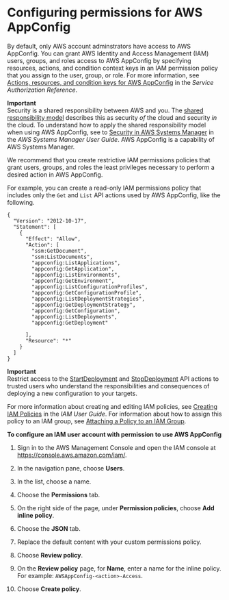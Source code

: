 # Configuring permissions for AWS AppConfig<a name="getting-started-with-appconfig-permissions"></a>

By default, only AWS account adminstrators have access to AWS AppConfig\. You can grant AWS Identity and Access Management \(IAM\) users, groups, and roles access to AWS AppConfig by specifying resources, actions, and condition context keys in an IAM permission policy that you assign to the user, group, or role\. For more information, see [Actions, resources, and condition keys for AWS AppConfig](https://docs.aws.amazon.com/service-authorization/latest/reference/list_awsappconfig.html#awsappconfig-policy-keys) in the *Service Authorization Reference*\. 

**Important**  
Security is a shared responsibility between AWS and you\. The [shared responsibility model](http://aws.amazon.com/compliance/shared-responsibility-model/) describes this as security *of* the cloud and security *in* the cloud\. To understand how to apply the shared responsibility model when using AWS AppConfig, see to [Security in AWS Systems Manager](https://docs.aws.amazon.com/systems-manager/latest/userguide/security.html) in the *AWS Systems Manager User Guide*\. AWS AppConfig is a capability of AWS Systems Manager\.

We recommend that you create restrictive IAM permissions policies that grant users, groups, and roles the least privileges necessary to perform a desired action in AWS AppConfig\.

For example, you can create a read\-only IAM permissions policy that includes only the `Get` and `List` API actions used by AWS AppConfig, like the following\.

```
{
  "Version": "2012-10-17",
  "Statement": [
    {
      "Effect": "Allow",
      "Action": [
        "ssm:GetDocument",
        "ssm:ListDocuments",
        "appconfig:ListApplications",
        "appconfig:GetApplication",
        "appconfig:ListEnvironments",
        "appconfig:GetEnvironment",
        "appconfig:ListConfigurationProfiles",
        "appconfig:GetConfigurationProfile",
        "appconfig:ListDeploymentStrategies",
        "appconfig:GetDeploymentStrategy",
        "appconfig:GetConfiguration",
        "appconfig:ListDeployments",
        "appconfig:GetDeployment"
               
      ],
      "Resource": "*"
    }
  ]
}
```

**Important**  
Restrict access to the [StartDeployment](https://docs.aws.amazon.com/appconfig/2019-10-09/APIReference/API_StartDeployment.html) and [StopDeployment](https://docs.aws.amazon.com/appconfig/2019-10-09/APIReference/API_StopDeployment.html) API actions to trusted users who understand the responsibilities and consequences of deploying a new configuration to your targets\.

For more information about creating and editing IAM policies, see [Creating IAM Policies](https://docs.aws.amazon.com/IAM/latest/UserGuide/access_policies_create.html) in the *IAM User Guide*\. For information about how to assign this policy to an IAM group, see [Attaching a Policy to an IAM Group](https://docs.aws.amazon.com/IAM/latest/UserGuide/id_groups_manage_attach-policy.html)\. 

**To configure an IAM user account with permission to use AWS AppConfig**

1. Sign in to the AWS Management Console and open the IAM console at [https://console\.aws\.amazon\.com/iam/](https://console.aws.amazon.com/iam/)\.

1. In the navigation pane, choose **Users**\.

1. In the list, choose a name\.

1. Choose the **Permissions** tab\.

1. On the right side of the page, under **Permission policies**, choose **Add inline policy**\. 

1. Choose the **JSON** tab\.

1. Replace the default content with your custom permissions policy\.

1. Choose **Review policy**\.

1. On the **Review policy** page, for **Name**, enter a name for the inline policy\. For example: `AWSAppConfig-<action>-Access`\.

1. Choose **Create policy**\.